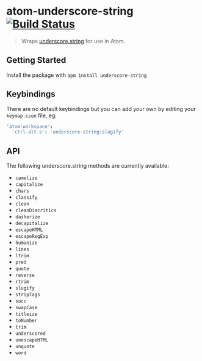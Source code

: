 # atom-underscore-string [![Build Status](https://travis-ci.org/MethodGrab/atom-underscore-string.svg?branch=master)](https://travis-ci.org/MethodGrab/atom-underscore-string)
> Wraps [underscore.string](https://github.com/epeli/underscore.string) for use in Atom.


## Getting Started
Install the package with `apm install underscore-string`


## Keybindings
There are no default keybindings but you can add your own by editing your `keymap.cson` file, eg:

```cson
'atom-workspace':
  'ctrl-alt-s': 'underscore-string:slugify'
```


## API
The following underscore.string methods are currently available:
- `camelize`
- `capitalize`
- `chars`
- `classify`
- `clean`
- `cleanDiacritics`
- `dasherize`
- `decapitalize`
- `escapeHTML`
- `escapeRegExp`
- `humanize`
- `lines`
- `ltrim`
- `pred`
- `quote`
- `reverse`
- `rtrim`
- `slugify`
- `stripTags`
- `succ`
- `swapCase`
- `titleize`
- `toNumber`
- `trim`
- `underscored`
- `unescapeHTML`
- `unquote`
- `word`

